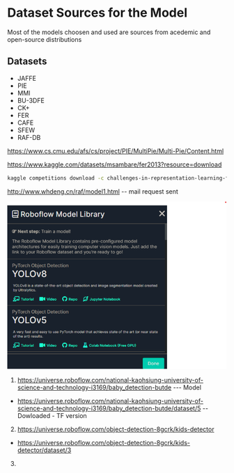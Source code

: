 # Dataset Sources for the Model

Most of the models choosen and used are sources from acedemic and open-source distributions

## Datasets
* JAFFE 
* PIE 
* MMI 
* BU-3DFE 
* CK+ 
* FER 
* CAFE 
* SFEW 
* RAF-DB 


https://www.cs.cmu.edu/afs/cs/project/PIE/MultiPie/Multi-Pie/Content.html

https://www.kaggle.com/datasets/msambare/fer2013?resource=download

```bash
kaggle competitions download -c challenges-in-representation-learning-facial-expression-recognition-challenge
```
   
http://www.whdeng.cn/raf/model1.html  -- mail request sent

![Roblowflow dowload option sugesstion](image.png)
1. https://universe.roboflow.com/national-kaohsiung-university-of-science-and-technology-i3169/baby_detection-butde  --- Model

*   https://universe.roboflow.com/national-kaohsiung-university-of-science-and-technology-i3169/baby_detection-butde/dataset/5  -- Dowloaded - TF version

2. https://universe.roboflow.com/object-detection-8gcrk/kids-detector

* https://universe.roboflow.com/object-detection-8gcrk/kids-detector/dataset/3

3. 